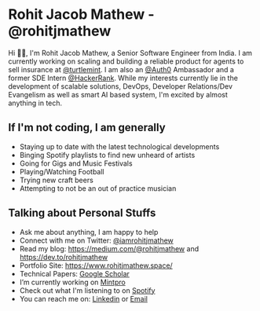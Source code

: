 # Rohit Jacob Mathew - @rohitjmathew

Hi 👋🏽, I'm Rohit Jacob Mathew, a Senior Software Engineer from India. I am currently working on scaling and building a reliable product for agents to sell insurance at [@turtlemint](https://github.com/turtlemint). I am also an [@Auth0](https://github.com/auth0) Ambassador and a former SDE Intern [@HackerRank](https://github.com/interviewstreet). While my interests currently lie in the development of scalable solutions, DevOps, Developer Relations/Dev Evangelism as well as smart AI based system, I'm excited by almost anything in tech.

## If I'm not coding, I am generally

- Staying up to date with the latest technological developments
- Binging Spotify playlists to find new unheard of artists
- Going for Gigs and Music Festivals
- Playing/Watching Football
- Trying new craft beers
- Attempting to not be an out of practice musician
  
## Talking about Personal Stuffs

- Ask me about anything, I am happy to help
- Connect with me on Twitter: [@iamrohitjmathew](https://twitter.com/iamrohitjmathew)
- Read my blog: https://medium.com/@rohitjmathew and https://dev.to/rohitjmathew
- Portfolio Site: https://www.rohitjmathew.space/
- Technical Papers: [Google Scholar](https://scholar.google.co.in/citations?user=7moht3YAAAAJ&hl=en)
- I’m currently working on [Mintpro](https://play.google.com/store/apps/details?id=in.mintpro)
- Check out what I'm listening to on [Spotify](https://open.spotify.com/user/21loszaq56ntdqmategugxofa?si=56YIorANSaeliPYWb5ulUQ)
- You can reach me on: [Linkedin](https://www.linkedin.com/in/rohitjmathew/) or [Email](mailto:rohitjmathew@outlook.com)
